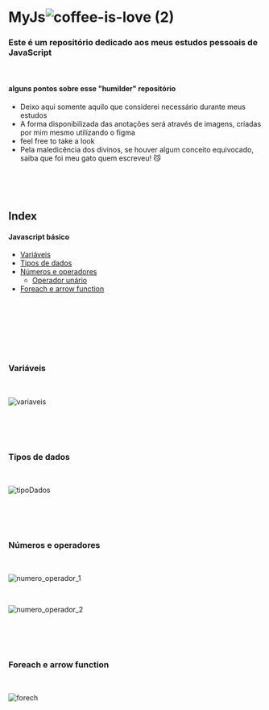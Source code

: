 # MyJs![coffee-is-love (2)](https://user-images.githubusercontent.com/112128418/208530170-f1e884ab-9b1b-4499-9ee2-5f261750f539.gif)
<h3> Este é um repositório dedicado aos meus estudos pessoais de JavaScript </h3>

<br>

 <h4> alguns pontos sobre esse "humilder" repositório </h4>
 <ul>
   <li>Deixo aqui somente aquilo que considerei necessário durante meus estudos</l1>
   <li>A forma disponibilizada das anotações será através de imagens, criadas por mim mesmo utilizando o figma</l1>
   <li>feel free to take a look</l1>
   <li>Pela maledicência dos divinos, se houver algum conceito equivocado, saiba que foi meu gato quem escreveu! 😼</l1>
 </ul>
 
 <br>
 <br>
 <br>
 
 ## Index
 #### Javascript básico
 - [Variáveis](#variaveis)
 - [Tipos de dados](#tipoDados)
 - [Números e operadores](#numeroOperador)
    - [Operador unário](#numeroOperador2)
 - [Foreach e arrow function](#foreach)
 
 <br>
 <br>
 <br>
 <br>
 <br>
 <br>

### Variáveis <a name = "variaveis"></a>
<br>
 
![variaveis](https://github.com/giovaniavila/MyJs/assets/112128418/f8a27820-e924-42f1-b481-fe6c5139d912) 
<br>
<br>
<br>
<br>
<br>





 ### Tipos de dados <a name = "tipoDados"></a>
 <br>
 
 ![tipoDados](https://github.com/giovaniavila/MyJs/assets/112128418/142d9584-1300-4074-95db-8ec4af23e29c)
<br>
<br>
<br>
<br>
<br>
 
 
 
 

### Números e operadores <a name = "numeroOperador"></a>
<Br>
 
![numero_operador_1](https://github.com/giovaniavila/MyJs/assets/112128418/d15db166-872f-4326-8872-ca1bd8b88b38)
 
 <br>
 
![numero_operador_2](https://github.com/giovaniavila/MyJs/assets/112128418/5b4e8cbc-82cc-4ca9-b744-9f6f64eb2463) <a name = "numeroOperador2"></a>
<br>
<br>
<br>
<br>
<br>
 
 
 
 
 ### Foreach e arrow function <a name = "foreach"></a>
 <br>
 
![forech](https://github.com/giovaniavila/MyJs/assets/112128418/4ef5f533-2315-4a96-b054-d6e8619f3411)
<br>
<br>
<br>



